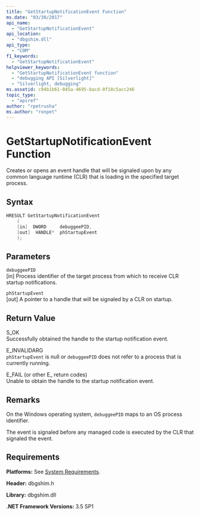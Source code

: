 ```yaml
---
title: "GetStartupNotificationEvent Function"
ms.date: "03/30/2017"
api_name: 
  - "GetStartupNotificationEvent"
api_location: 
  - "dbgshim.dll"
api_type: 
  - "COM"
f1_keywords: 
  - "GetStartupNotificationEvent"
helpviewer_keywords: 
  - "GetStartupNotificationEvent function"
  - "debugging API [Silverlight]"
  - "Silverlight, debugging"
ms.assetid: c94b1b61-045a-4695-bacd-0f18c5acc246
topic_type: 
  - "apiref"
author: "rpetrusha"
ms.author: "ronpet"
---
```

# GetStartupNotificationEvent Function
Creates or opens an event handle that will be signaled upon by any common language runtime (CLR) that is loading in the specified target process.  
  
## Syntax  
  
```cpp  
HRESULT GetStartupNotificationEvent  
    (  
    [in]  DWORD     debuggeePID,  
    [out]  HANDLE*  phStartupEvent  
    );  
```  
  
## Parameters  
 `debuggeePID`  
 [in] Process identifier of the target process from which to receive CLR startup notifications.  
  
 `phStartupEvent`  
 [out] A pointer to a handle that will be signaled by a CLR on startup.  
  
## Return Value  
 S_OK  
 Successfully obtained the handle to the startup notification event.  
  
 E_INVALIDARG  
 `phStartupEvent` is null or `debuggeePID` does not refer to a process that is currently running.  
  
 E_FAIL (or other E_ return codes)  
 Unable to obtain the handle to the startup notification event.  
  
## Remarks  
 On the Windows operating system, `debuggeePID` maps to an OS process identifier.  
  
 The event is signaled before any managed code is executed by the CLR that signaled the event.  
  
## Requirements  
 **Platforms:** See [System Requirements](../../../../docs/framework/get-started/system-requirements.md).  
  
 **Header:** dbgshim.h  
  
 **Library:** dbgshim.dll  
  
 **.NET Framework Versions:** 3.5 SP1
